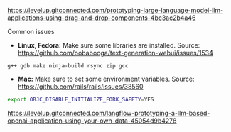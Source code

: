https://levelup.gitconnected.com/prototyping-large-language-model-llm-applications-using-drag-and-drop-components-4bc3ac2b4a46

Common issues

- **Linux, Fedora:** Make sure some libraries are installed. Source: https://github.com/oobabooga/text-generation-webui/issues/1534

```
g++ gdb make ninja-build rsync zip gcc
```

- **Mac:** Make sure to set some environment variables. Source: https://github.com/rails/rails/issues/38560

```bash
export OBJC_DISABLE_INITIALIZE_FORK_SAFETY=YES
```

https://levelup.gitconnected.com/langflow-prototyping-a-llm-based-openai-application-using-your-own-data-45054d9b4278